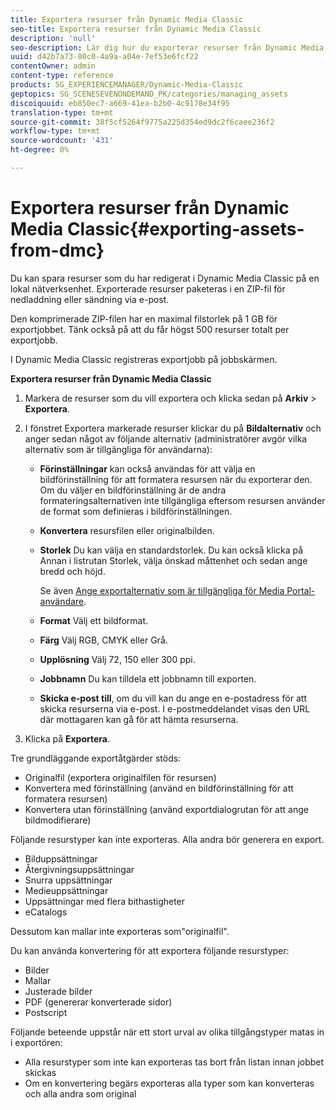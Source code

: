 ```yaml
---
title: Exportera resurser från Dynamic Media Classic
seo-title: Exportera resurser från Dynamic Media Classic
description: 'null'
seo-description: Lär dig hur du exporterar resurser från Dynamic Media Classic.
uuid: d42b7a73-80c0-4a9a-a04e-7ef53e6fcf22
contentOwner: admin
content-type: reference
products: SG_EXPERIENCEMANAGER/Dynamic-Media-Classic
geptopics: SG_SCENESEVENONDEMAND_PK/categories/managing_assets
discoiquuid: eb850ec7-a669-41ea-b2b0-4c9178e34f95
translation-type: tm+mt
source-git-commit: 38f5cf5264f9775a225d354ed9dc2f6caee236f2
workflow-type: tm+mt
source-wordcount: '431'
ht-degree: 0%

---
```



# Exportera resurser från Dynamic Media Classic{#exporting-assets-from-dmc}

Du kan spara resurser som du har redigerat i Dynamic Media Classic på en lokal nätverksenhet. Exporterade resurser paketeras i en ZIP-fil för nedladdning eller sändning via e-post.

Den komprimerade ZIP-filen har en maximal filstorlek på 1 GB för exportjobbet. Tänk också på att du får högst 500 resurser totalt per exportjobb.

I Dynamic Media Classic registreras exportjobb på jobbskärmen.

**Exportera resurser från Dynamic Media Classic**

1. Markera de resurser som du vill exportera och klicka sedan på **Arkiv** > **Exportera**.
1. I fönstret Exportera markerade resurser klickar du på **Bildalternativ** och anger sedan något av följande alternativ (administratörer avgör vilka alternativ som är tillgängliga för användarna):

   * **Förinställningar** kan också användas för att välja en bildförinställning för att formatera resursen när du exporterar den. Om du väljer en bildförinställning är de andra formateringsalternativen inte tillgängliga eftersom resursen använder de format som definieras i bildförinställningen.

   * **Konvertera** resursfilen eller originalbilden.

   * **Storlek** Du kan välja en standardstorlek. Du kan också klicka på Annan i listrutan Storlek, välja önskad måttenhet och sedan ange bredd och höjd.

      Se även [Ange exportalternativ som är tillgängliga för Media Portal-användare](specifying-export-options-available-media.md#specifying_export_options_available_to_media_portal_users).

   * **Format** Välj ett bildformat.

   * **Färg** Välj RGB, CMYK eller Grå.

   * **Upplösning** Välj 72, 150 eller 300 ppi.

   * **Jobbnamn** Du kan tilldela ett jobbnamn till exporten.

   * **Skicka e-post till**, om du vill kan du ange en e-postadress för att skicka resurserna via e-post. I e-postmeddelandet visas den URL där mottagaren kan gå för att hämta resurserna.

1. Klicka på **Exportera**.

Tre grundläggande exportåtgärder stöds:

* Originalfil (exportera originalfilen för resursen)
* Konvertera med förinställning (använd en bildförinställning för att formatera resursen)
* Konvertera utan förinställning (använd exportdialogrutan för att ange bildmodifierare)

Följande resurstyper kan inte exporteras. Alla andra bör generera en export.

* Bilduppsättningar
* Återgivningsuppsättningar
* Snurra uppsättningar
* Medieuppsättningar
* Uppsättningar med flera bithastigheter
* eCatalogs

Dessutom kan mallar inte exporteras som&quot;originalfil&quot;.

Du kan använda konvertering för att exportera följande resurstyper:

* Bilder
* Mallar
* Justerade bilder
* PDF (genererar konverterade sidor)
* Postscript

Följande beteende uppstår när ett stort urval av olika tillgångstyper matas in i exportören:

* Alla resurstyper som inte kan exporteras tas bort från listan innan jobbet skickas
* Om en konvertering begärs exporteras alla typer som kan konverteras och alla andra som original

